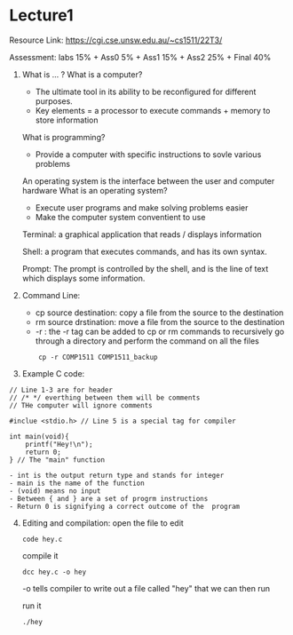 # Lecture1
Resource Link:
https://cgi.cse.unsw.edu.au/~cs1511/22T3/

Assessment:
labs 15% + Ass0 5% + Ass1 15% + Ass2 25% + Final 40% 

1. What is ... ?
	What is a computer?
	- The ultimate tool in its ability to be reconfigured for different purposes.
	- Key elements = a processor to execute commands + memory to store information
	
	What is programming?
	-  Provide a computer with specific instructions to sovle various problems
	
	An operating system is the interface between the user and computer hardware
	What is an operating system?
	- Execute user programs and make solving problems easier
	- Make the computer system conventient to use
	
	Terminal: a graphical application that reads / displays information
	
	Shell: a program that executes commands, and has its own syntax.
	
	Prompt: The prompt is controlled by the shell, and is the line of text which displays some information.

2. Command Line:
	- cp source destination: copy a file from the source to the destination
	- rm source drstination: move a file from the source to the destination
	- -r : the -r tag can be added to cp or rm commands to recursively go through a directory and perform the command on all the files
	```
		cp -r COMP1511 COMP1511_backup
	```
3.  Example C code:
```
// Line 1-3 are for header
// /* */ everthing between them will be comments
// THe computer will ignore comments

#inclue <stdio.h> // Line 5 is a special tag for compiler

int main(void){
	printf("Hey!\n");
	return 0;
} // The "main" function
```

	- int is the output return type and stands for integer
	- main is the name of the function
	- (void) means no input
	- Between { and } are a set of progrm instructions
	- Return 0 is signifying a correct outcome of the  program

4. Editing and compilation:
	open the file to edit
	```
	code hey.c
	```
	compile it
	```
	dcc hey.c -o hey
	```
	-o tells compiler to write out a file called "hey" that we can then run
	
	run it
	```
	./hey
	```